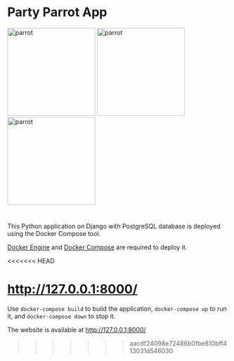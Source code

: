 <h1>Party Parrot App</h1>

<img src='media/images/party-parrot.gif' alt='parrot' height="200" width="200">
<img src='media/images/party-parrot.gif' alt='parrot' height="200" width="200">
<img src='media/images/party-parrot.gif' alt='parrot' height="200" width="200">
<br>
<br>
<h3></h3>

This Python application on Django with PostgreSQL database is deployed using the Docker Compose tool.

[Docker Engine](https://docs.docker.com/engine/install/) and [Docker Compose](https://docs.docker.com/compose/install/) are required to deploy it.

<<<<<<< HEAD

http://127.0.0.1:8000/
=======
Use `docker-compose build` to build the application, `docker-compose up` to run it, and `docker-compose down` to stop it.

The website is available at http://127.0.0.1:8000/
>>>>>>> aacdf24098e72486b0fbe810bff413031d546030
